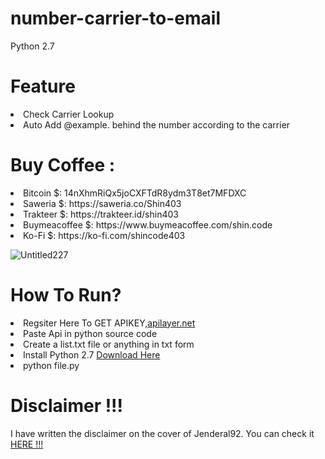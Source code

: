 # number-carrier-to-email

Python 2.7

# Feature 

<li>Check Carrier Lookup</li>
<li>Auto Add @example. behind the number according to the carrier</li>

# Buy Coffee :

<li>Bitcoin $: 14nXhmRiQx5joCXFTdR8ydm3T8et7MFDXC</li>
<li>Saweria $: https://saweria.co/Shin403</li>
<li>Trakteer $: https://trakteer.id/shin403</li>
<li>Buymeacoffee $: https://www.buymeacoffee.com/shin.code</li>
<li>Ko-Fi $: https://ko-fi.com/shincode403</li>

![Untitled227](https://github.com/user-attachments/assets/763b3c75-f4bc-4af7-9071-1ec01b44f22b)


# How To Run?

<li>Regsiter Here To GET APIKEY,<a href="http://apilayer.net/">apilayer.net</a></li>
<li>Paste Api in python source code </li> 
<li>Create a list.txt file or anything in txt form</li>
<li>Install Python 2.7 <a href="https://www.python.org"> Download Here</a></li>
<li>python file.py</li>

# Disclaimer !!!

<p>I have written the disclaimer on the cover of Jenderal92. You can check it <a href="https://github.com/Jenderal92">HERE !!!</a></p>

